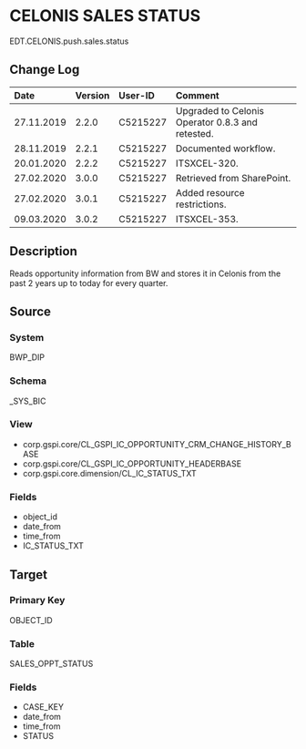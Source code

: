 # CELONIS SALES STATUS
EDT.CELONIS.push.sales.status


## Change Log
|   Date        |   Version |   User-ID     |   Comment                                             |
|   :--         |   :--     |   :--         |   :--                                                 |
|   27.11.2019  |   2.2.0   |   C5215227    |   Upgraded to Celonis Operator 0.8.3 and retested.    |
|   28.11.2019  |   2.2.1   |   C5215227    |   Documented workflow.                                |
|   20.01.2020  |   2.2.2   |   C5215227    |   ITSXCEL-320.                                        |
|   27.02.2020  |   3.0.0   |   C5215227    |   Retrieved from SharePoint.                          |
|   27.02.2020  |   3.0.1   |   C5215227    |   Added resource restrictions.                        |
|   09.03.2020  |   3.0.2   |   C5215227    |   ITSXCEL-353.                                        |


## Description
Reads opportunity information from BW and stores it in Celonis from the past 2 years up to today for every quarter.


## Source

### System
BWP_DIP

### Schema
_SYS_BIC

### View
- corp.gspi.core/CL_GSPI_IC_OPPORTUNITY_CRM_CHANGE_HISTORY_BASE
- corp.gspi.core/CL_GSPI_IC_OPPORTUNITY_HEADERBASE
- corp.gspi.core.dimension/CL_IC_STATUS_TXT

### Fields
- object_id
- date_from
- time_from
- IC_STATUS_TXT

## Target

### Primary Key
OBJECT_ID

### Table
SALES_OPPT_STATUS

### Fields
- CASE_KEY
- date_from
- time_from
- STATUS